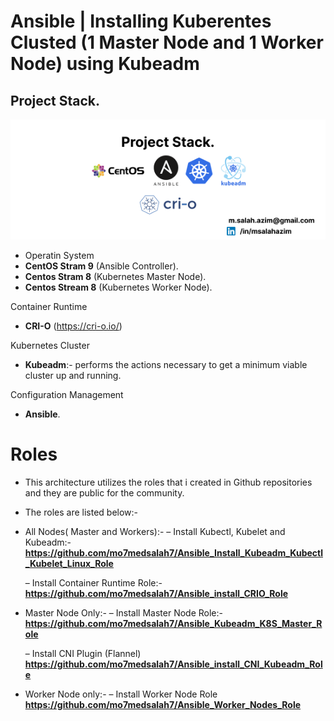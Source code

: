 # Ansible | Installing Kuberentes Clusted (1 Master Node and 1 Worker Node) using Kubeadm

## Project Stack.

![alt text](https://github.com/mo7medsalah7/Install-Kubernetes-Cluster-Using-Ansible-and-Kubeadm/blob/main/diagrams/project_stack.png)

- Operatin System
- **CentOS Stram 9** (Ansible Controller).
- **Centos Stram 8** (Kubernetes Master Node).
- **Centos Stream 8** (Kubernetes Worker Node).

Container Runtime
- **CRI-O** (https://cri-o.io/)

Kubernetes Cluster
- **Kubeadm**:- performs the actions necessary to get a minimum viable cluster up and running.

Configuration Management
- **Ansible**.


# Roles
- This architecture utilizes the roles that i created in Github repositories and they are public for the community.

- The roles are listed below:-
- All Nodes( Master and Workers):-
  – Install Kubectl, Kubelet and Kubeadm:-
**https://github.com/mo7medsalah7/Ansible_Install_Kubeadm_Kubectl_Kubelet_Linux_Role**

  – Install Container Runtime Role:-
 **https://github.com/mo7medsalah7/Ansible_install_CRIO_Role**

- Master Node Only:-
  – Install Master Node Role:-
**https://github.com/mo7medsalah7/Ansible_Kubeadm_K8S_Master_Role**

  – Install CNI Plugin (Flannel)
**https://github.com/mo7medsalah7/Ansible_install_CNI_Kubeadm_Role**


- Worker Node only:- 
  – Install Worker Node Role
**https://github.com/mo7medsalah7/Ansible_Worker_Nodes_Role**

